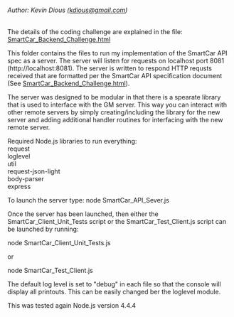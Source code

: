 ###### Author:      Kevin Dious (kdious@gmail.com)

The details of the coding challenge are explained in the file:
[SmartCar_Backend_Challenge.html](http://htmlpreview.github.com/?https://github.com/kdious/SmartCar_Coding_Challenge/blob/master/SmartCar_Backend_Challenge.html)

This folder contains the files to run my implementation of the 
SmartCar API spec as a server.  The server will listen for requests on 
localhost port 8081 (http://localhost:8081).  The server is written to
respond HTTP requsts received that are formatted per the SmartCar API 
specification document (See [SmartCar_Backend_Challenge.html](http://htmlpreview.github.com/?https://github.com/kdious/SmartCar_Coding_Challenge/blob/master/SmartCar_Backend_Challenge.html)).

The server was designed to be modular in that there is a spearate library
that is used to interface with the GM server.  This way you can interact with
other remote servers by simply creating/including the library for the new 
server and adding additional handler routines for interfacing with the 
new remote server.

Required Node.js libraries to run everything:  
request  
loglevel  
util  
request-json-light  
body-parser  
express

To launch the server type: node SmartCar_API_Sever.js 

Once the server has been launched, then either the 
SmartCar_Client_Unit_Tests script or the SmartCar_Test_Client.js
script can be launched by running:

node SmartCar_Client_Unit_Tests.js
 
or

node SmartCar_Test_Client.js

The default log level is set to "debug" in each file so that the console will display
all printouts.  This can be easily changed ber the loglevel module.

This was tested again Node.js version 4.4.4

